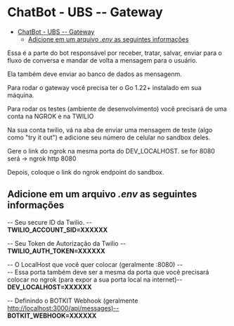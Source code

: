 # ChatBot - UBS -- Gateway

<!--toc:start-->
- [ChatBot - UBS -- Gateway](#chatbot-ubs-gateway)
  - [Adicione em um arquivo *.env* as seguintes informações](#adicione-em-um-arquivo-env-as-seguintes-informações)
<!--toc:end-->

Essa é a parte do bot responsável por receber, tratar, salvar, enviar para o
fluxo de conversa e mandar de volta a mensagem para o usuário.

Ela também deve enviar ao banco de dados as mensagenm.

Para rodar o gateway você precisa ter o Go 1.22+ instalado em sua máquina.

Para rodar os testes (ambiente de desenvolvimento) você precisará de uma conta
na NGROK e na TWILIO

Na sua conta twilio, vá na aba de enviar uma mensagem de teste (algo como "try it out") e adicione seu número de celular no sandbox deles.

Gere o link do ngrok na mesma porta do DEV_LOCALHOST.
se for 8080 será -> ngrok http 8080

Depois, coloque o link do ngrok endpoint do sandbox.

## Adicione em um arquivo *.env* as seguintes informações

-- Seu secure ID da Twilio. --  
**TWILIO_ACCOUNT_SID=XXXXXX**

-- Seu Token de Autorização da Twilio --  
**TWILIO_AUTH_TOKEN=XXXXXX**

-- O LocalHost que você quer colocar (geralmente :8080) --  
-- Essa porta também deve ser a mesma da porta que você precisará colocar no ngrok (para expor a sua porta local na internet)--
**DEV_LOCALHOST=XXXXXX**

-- Definindo o BOTKIT Webhook (geralmente <http://localhost:3000/api/messages)-->  
**BOTKIT_WEBHOOK=XXXXXX**
